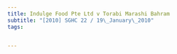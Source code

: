 ```yaml
---
title: Indulge Food Pte Ltd v Torabi Marashi Bahram 
subtitle: "[2010] SGHC 22 / 19\_January\_2010"
tags:


---
```


